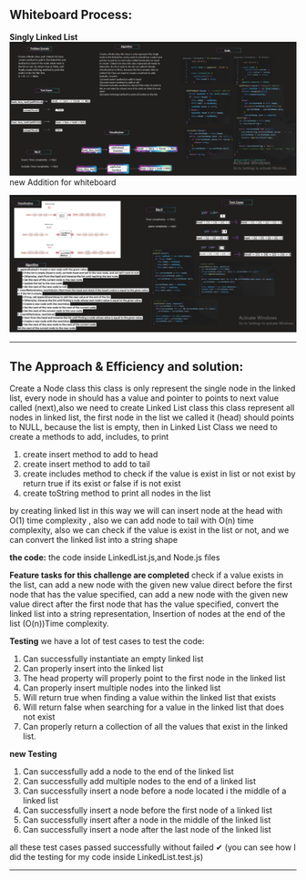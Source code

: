 
## Whiteboard Process:

**Singly Linked List**
![linked-list-image](linked-list-image.png)
new Addition for whiteboard

![insertion-linked-list-image](insertion.png)

____________________

## The Approach & Efficiency and solution:

 Create a Node class this class is only represent the single node in the linked list, every node in should has a value and pointer to points to next value called (next),also we need to create  Linked List class this class represent all nodes in linked list, the first node in the list we called it (head) should points to NULL, because the list is empty, then in Linked List Class we need to create a methods to add, includes, to print

1. create insert method to add to head
2. create insert method to add to tail
3. create includes method to check if the value is exist in list or not exist by return true if its exist or false if is not exist
4. create toString method to print all nodes in the list

by creating linked list in this way we will can insert node at the head with O(1) time complexity
, also we can add node to tail with O(n) time complexity, also we can check if the value is exist in the list or not, and we can convert the linked list into a string shape

**the code:**
the code inside LinkedList.js,and Node.js files

**Feature tasks for this challenge are completed**
check if a value exists in the list,
can add a new node with the given new value direct before the first node that has the value specified,
can add a new node with the given new value direct after the first node that has the value specified,
convert the linked list into a string representation,
Insertion of nodes at the end of the list (O(n))Time complexity.

**Testing**
we have a lot of test cases to test the code:

1. Can successfully instantiate an empty linked list
2. Can properly insert into the linked list
3. The head property will properly point to the first node in the linked list
4. Can properly insert multiple nodes into the linked list
5. Will return true when finding a value within the linked list that exists
6. Will return false when searching for a value in the linked list that does not exist
7. Can properly return a collection of all the values that exist in the linked list.

**new Testing**

1. Can successfully add a node to the end of the linked list
2. Can successfully add multiple nodes to the end of a linked list
3. Can successfully insert a node before a node located i the middle of a linked list
4. Can successfully insert a node before the first node of a linked list
5. Can successfully insert after a node in the middle of the linked list
6. Can successfully insert a node after the last node of the linked list

all these test cases passed successfully without failed ✔
(you can see how I did the testing for my code inside LinkedList.test.js)


_________




